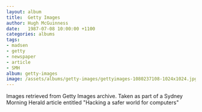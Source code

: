 ```yaml
---
layout: album
title:  Getty Images
author: Hugh McGuinness
date:   1987-07-08 10:00:00 +1100
categories: albums
tags:
- madsen
- getty
- newspaper
- article
- SMH
album: getty-images
image: /assets/albums/getty-images/gettyimages-1080237108-1024x1024.jpg
---
```

Images retrieved from Getty Images archive. Taken as part of a Sydney Morning Herald article entitled "Hacking a safer world for computers"
